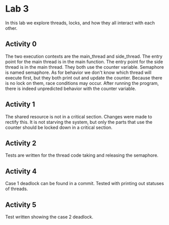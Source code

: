 # Lab 3
In this lab we explore threads, locks, and how they all interact with each other.

## Activity 0
The two execution contexts are the main_thread and side_thread. The entry point for the main thread is in the main function. The entry point for the side thread is in the main thread. They both use the counter variable. Semaphore is named semaphore. As for behavior we don't know which thread will execute first, but they both print out and update the counter. Because there is no lock on them, race conditions may occur. After running the program, there is indeed unpredicted behavior with the counter variable.

## Activity 1
The shared resource is not in a critical section. Changes were made to rectify this. It is not starving the system, but only the parts that use the counter should be locked down in a critical section.

## Activity 2
Tests are written for the thread code taking and releasing the semaphore.

## Activity 4
Case 1 deadlock can be found in a commit. Tested with printing out statuses of threads.

## Activity 5
Test written showing the case 2 deadlock.